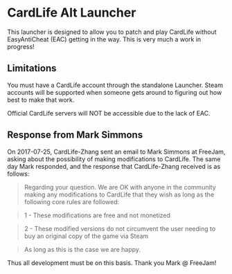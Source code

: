 # CardLife Alt Launcher
This launcher is designed to allow you to patch and play CardLife without EasyAntiCheat (EAC) getting in the way. This is very much a work in progress!

## Limitations
You must have a CardLife account through the standalone Launcher. Steam accounts will be supported when someone gets around to figuring out how best to make that work.

Official CardLife servers will NOT be accessible due to the lack of EAC.


## Response from Mark Simmons
On 2017-07-25, CardLife-Zhang sent an email to Mark Simmons at FreeJam, asking about the possibility of making modifications to CardLife. The same day Mark responded, and the response that CardLife-Zhang received is as follows:

> Regarding your question. We are OK with anyone in the community making any 
> modifications to CardLife that they wish as long as the following core 
> rules are followed:

> 1 - These modifications are free and not monetized

> 2 - These modified versions do not circumvent the user needing to buy an original copy of the game via Steam

> As long as this is the case we are happy.

Thus all development must be on this basis. Thank you Mark @ FreeJam!
